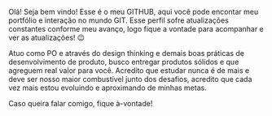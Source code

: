 Olá! Seja bem vindo! Esse é o meu GITHUB, aqui você pode encontar meu portfólio e interação no mundo GIT. Esse perfil sofre atualizações constantes conforme meu avanço, logo fique a vontade para acompanhar e ver as atualizações! 😉

Atuo como PO e através do design thinking e demais boas práticas de desenvolvimento de produto, busco entregar produtos sólidos e que agreguem real valor para você.
Acredito que estudar nunca é de mais e deve ser nosso maior combustível junto dos desafios, acredito que cada vez mais estou evoluindo e aproximando de minhas metas.

Caso queira falar comigo, fique à-vontade! 

<!---
AdrianBerrs/AdrianBerrs is a ✨ special ✨ repository because its `README.md` (this file) appears on your GitHub profile.
You can click the Preview link to take a look at your changes.
--->
